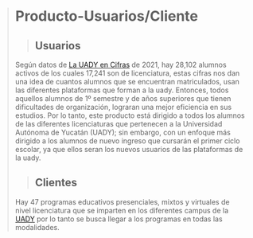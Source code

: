> # Producto-Usuarios/Cliente
>  
>   
> >## Usuarios
> Según datos de [ La UADY en Cifras](https://portalinsitucionalsa.blob.core.windows.net/cms/principal/documentos/UADY-Cifras.pdf) de 2021, hay 28,102 alumnos activos de los cuales 17,241 son de licenciatura, estas cifras nos dan una idea de cuantos alumnos que se encuentran matriculados, usan las diferentes plataformas que forman a la uady. Entonces, todos aquellos alumnos de 1º semestre y de años superiores que tienen dificultades de organización, lograran una mejor eficiencia en sus estudios.
> Por lo tanto, este producto está dirigido a todos los alumnos de las diferentes licenciaturas que pertenecen a la Universidad Autónoma de Yucatán (UADY); sin embargo, con un enfoque más dirigido a los alumnos de nuevo ingreso que cursarán el primer ciclo escolar, ya que ellos seran los nuevos usuarios de las plataformas de la uady.
> 
>  
>>##  Clientes 
>Hay 47 programas educativos presenciales, mixtos y virtuales de nivel licenciatura que se imparten en los diferentes campus de la [UADY](https://uady.mx/ofertaeducativa/licenciatura) por lo tanto se busca llegar a los programas en todas las modalidades.

